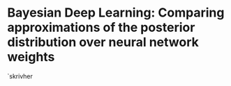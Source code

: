 # Bayesian Deep Learning: Comparing approximations of the posterior distribution over neural network weights

`skrivher



